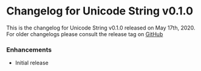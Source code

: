 # Changelog for Unicode String v0.1.0

This is the changelog for Unicode String v0.1.0 released on May 17th, 2020.  For older changelogs please consult the release tag on [GitHub](https://github.com/elixir-unicode/unicode_string/tags)

### Enhancements

* Initial release
